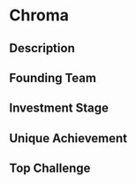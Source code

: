 # Chroma
## Description
## Founding Team
## Investment Stage
## Unique Achievement
## Top Challenge

